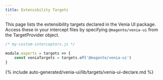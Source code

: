 ```yaml
---
title: Extensibility Targets
---
```


This page lists the extensibility targets declared in the Venia UI package.
Access these in your intercept files by specifying `@magento/venia-ui` from the TargetProvider object.

```js
/* my-custom-interceptors.js */

module.exports = targets => {
    const veniaTargets = targets.of('@magento/venia-ui')
}
```

<!--
The reference doc content is generated automatically from the source code.
To update this section, update the doc blocks in the source code
-->

{% include auto-generated/venia-ui/lib/targets/venia-ui-declare.md %}
